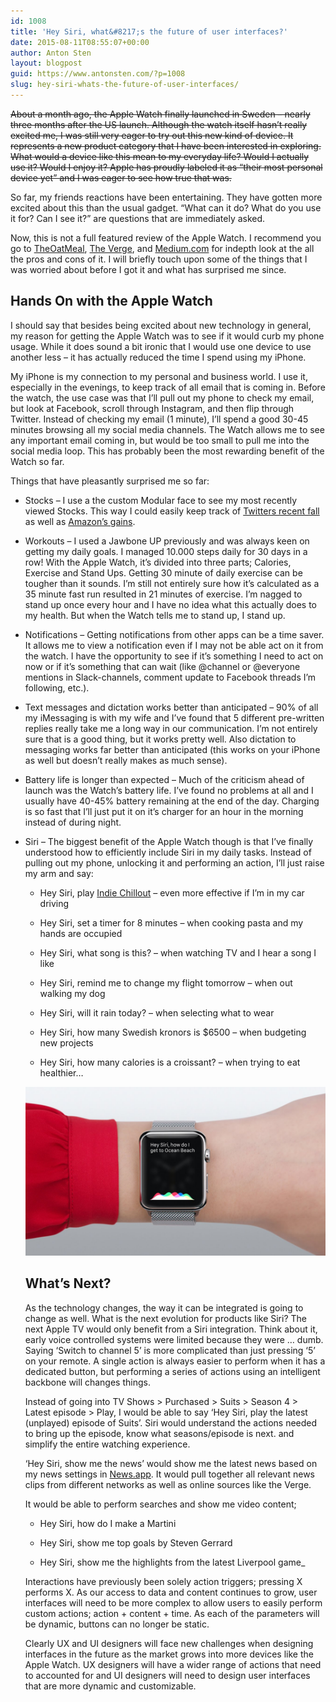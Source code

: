 ```yaml
---
id: 1008
title: 'Hey Siri, what&#8217;s the future of user interfaces?'
date: 2015-08-11T08:55:07+00:00
author: Anton Sten
layout: blogpost
guid: https://www.antonsten.com/?p=1008
slug: hey-siri-whats-the-future-of-user-interfaces/
---
```

~~About a month ago, the Apple Watch finally launched in Sweden &#8211; nearly three months after the US launch. Although the watch itself hasn’t really excited me, I was still very eager to try out this new kind of device. It represents a new product category that I have been interested in exploring. What would a device like this mean to my everyday life? Would I actually use it? Would I enjoy it? Apple has proudly labeled it as “their most personal device yet” and I was eager to see how true that was.~~

So far, my friends reactions have been entertaining. They have gotten more excited about this than the usual gadget. “What can it do? What do you use it for? Can I see it?” are questions that are immediately asked.

Now, this is not a full featured review of the Apple Watch. I recommend you go to <a href="http://theoatmeal.com/blog/apple_watch" target="_blank">TheOatMeal</a>, <a href="http://www.theverge.com/a/apple-watch-review" target="_blank">The Verge</a>, and <a href="https://medium.com/message/upon-this-wrist-97cfc33c443c" target="_blank">Medium.com</a> for indepth look at the all the pros and cons of it. I will briefly touch upon some of the things that I was worried about before I got it and what has surprised me since.

## Hands On with the Apple Watch

I should say that besides being excited about new technology in general, my reason for getting the Apple Watch was to see if it would curb my phone usage. While it does sound a bit ironic that I would use one device to use another less &#8211; it has actually reduced the time I spend using my iPhone.

My iPhone is my connection to my personal and business world. I use it, especially in the evenings, to keep track of all email that is coming in. Before the watch, the use case was that I’ll pull out my phone to check my email, but look at Facebook, scroll through Instagram, and then flip through Twitter. Instead of checking my email (1 minute), I’ll spend a good 30-45 minutes browsing all my social media channels. The Watch allows me to see any important email coming in, but would be too small to pull me into the social media loop. This has probably been the most rewarding benefit of the Watch so far.

Things that have pleasantly surprised me so far:

  * Stocks &#8211; I use a the custom Modular face to see my most recently viewed Stocks. This way I could easily keep track of <a href="http://uk.businessinsider.com/live-all-eyes-are-on-jack-dorsey-as-investors-prepare-for-lackluster-q2-twitter-earnings-results-2015-7?r=US&#038;IR=T" target="_blank">Twitters recent fall</a> as well as <a href="http://www.forbes.com/sites/greatspeculations/2015/07/28/amazons-stock-shoots-up-on-solid-earnings-report/" target="_blank">Amazon’s gains</a>.


  * Workouts &#8211; I used a Jawbone UP previously and was always keen on getting my daily goals. I managed 10.000 steps daily for 30 days in a row! With the Apple Watch, it’s divided into three parts; Calories, Exercise and Stand Ups. Getting 30 minute of daily exercise can be tougher than it sounds. I’m still not entirely sure how it’s calculated as a 35 minute fast run resulted in 21 minutes of exercise. I’m nagged to stand up once every hour and I have no idea what this actually does to my health. But when the Watch tells me to stand up, I stand up.


  * Notifications &#8211; Getting notifications from other apps can be a time saver. It allows me to view a notification even if I may not be able act on it from the watch. I have the opportunity to see if it’s something I need to act on now or if it’s something that can wait (like @channel or @everyone mentions in Slack-channels, comment update to Facebook threads I’m following, etc.).


  * Text messages and dictation works better than anticipated &#8211; 90% of all my iMessaging is with my wife and I’ve found that 5 different pre-written replies really take me a long way in our communication. I’m not entirely sure that is a good thing, but it works pretty well. Also dictation to messaging works far better than anticipated (this works on your iPhone as well but doesn’t really makes as much sense).


  * Battery life is longer than expected &#8211; Much of the criticism ahead of launch was the Watch’s battery life. I’ve found no problems at all and I usually have 40-45% battery remaining at the end of the day. Charging is so fast that I’ll just put it on it’s charger for an hour in the morning instead of during night.


  * Siri &#8211; The biggest benefit of the Apple Watch though is that I’ve finally understood how to efficiently include Siri in my daily tasks. Instead of pulling out my phone, unlocking it and performing an action, I’ll just raise my arm and say:
    * Hey Siri, play <a href="https://itunes.apple.com/us/playlist/indie-chillout/idpl.6e82db62ac3b451a81a21c6b272a3271" target="_blank">Indie Chillout</a> &#8211; even more effective if I’m in my car driving

    * Hey Siri, set a timer for 8 minutes &#8211; when cooking pasta and my hands are occupied

    * Hey Siri, what song is this? &#8211; when watching TV and I hear a song I like

    * Hey Siri, remind me to change my flight tomorrow &#8211; when out walking my dog

    * Hey Siri, will it rain today? &#8211; when selecting what to wear

    * Hey Siri, how many Swedish kronors is $6500 &#8211; when budgeting new projects

    * Hey Siri, how many calories is a croissant? &#8211; when trying to eat healthier&#8230;

    ![Siri](/images/maxresdefault.jpg)

    ## What’s Next?

    As the technology changes, the way it can be integrated is going to change as well. What is the next evolution for products like Siri? The next Apple TV would only benefit from a Siri integration. Think about it, early voice controlled systems were limited because they were … dumb. Saying ‘Switch to channel 5’ is more complicated than just pressing ‘5’ on your remote. A single action is always easier to perform when it has a dedicated button, but performing a series of actions using an intelligent backbone will changes things.

    Instead of going into TV Shows > Purchased > Suits > Season 4 > Latest episode > Play, I would be able to say ‘Hey Siri, play the latest (unplayed) episode of Suits’. Siri would understand the actions needed to bring up the episode, know what seasons/episode is next. and simplify the entire watching experience.

    ‘Hey Siri, show me the news’ would show me the latest news based on my news settings in <a href="http://www.apple.com/ios/ios9-preview/" target="_blank">News.app</a>. It would pull together all relevant news clips from different networks as well as online sources like the Verge.

    It would be able to perform searches and show me video content;

    * Hey Siri, how do I make a Martini

    * Hey Siri, show me top goals by Steven Gerrard

    * Hey Siri, show me the highlights from the latest Liverpool game_

    Interactions have previously been solely action triggers; pressing X performs X. As our access to data and content continues to grow, user interfaces will need to be more complex to allow users to easily perform custom actions; action + content + time. As each of the parameters will be dynamic, buttons can no longer be static.

    Clearly UX and UI designers will face new challenges when designing interfaces in the future as the market grows into more devices like the Apple Watch. UX designers will have a wider range of actions that need to accounted for and UI designers will need to design user interfaces that are more dynamic and customizable.

